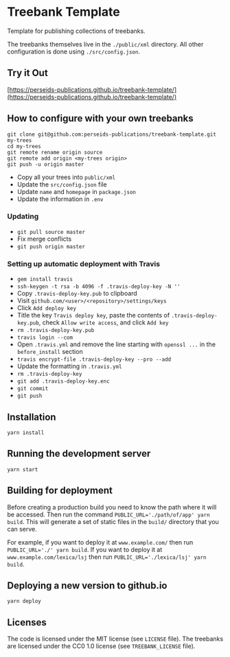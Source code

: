 # Treebank Template

Template for publishing collections of treebanks.

The treebanks themselves live in the `./public/xml` directory.
All other configuration is done using `./src/config.json`.

## Try it Out

[https://perseids-publications.github.io/treebank-template/](https://perseids-publications.github.io/treebank-template/)

## How to configure with your own treebanks

```
git clone git@github.com:perseids-publications/treebank-template.git my-trees
cd my-trees
git remote rename origin source
git remote add origin <my-trees origin>
git push -u origin master
```

* Copy all your trees into `public/xml`
* Update the `src/config.json` file
* Update `name` and `homepage` in `package.json`
* Update the information in `.env`

### Updating

* `git pull source master`
* Fix merge conflicts
* `git push origin master`

### Setting up automatic deployment with Travis

* `gem install travis`
* `ssh-keygen -t rsa -b 4096 -f .travis-deploy-key -N ''`
* Copy `.travis-deploy-key.pub` to clipboard
* Visit `github.com/<user>/<repository>/settings/keys`
* Click `Add deploy key`
* Title the key `Travis deploy key`, paste the contents of `.travis-deploy-key.pub`, check `Allow write access`, and click `Add key`
* `rm .travis-deploy-key.pub`
* `travis login --com`
* Open `.travis.yml` and remove the line starting with `openssl ...` in the `before_install` section
* `travis encrypt-file .travis-deploy-key --pro --add`
* Update the formatting in `.travis.yml`
* `rm .travis-deploy-key`
* `git add .travis-deploy-key.enc`
* `git commit`
* `git push`

## Installation

`yarn install`

## Running the development server

`yarn start`

## Building for deployment

Before creating a production build you need to know the path where it will be accessed.
Then run the command `PUBLIC_URL='./path/of/app' yarn build`.
This will generate a set of static files in the `build/` directory that you can serve.

For example, if you want to deploy it at `www.example.com/` then run `PUBLIC_URL='./' yarn build`.
If you want to deploy it at `www.example.com/lexica/lsj` then run
`PUBLIC_URL='./lexica/lsj' yarn build`.

## Deploying a new version to github.io

`yarn deploy`

## Licenses

The code is licensed under the MIT license (see `LICENSE` file).
The treebanks are licensed under the CC0 1.0 license (see `TREEBANK_LICENSE` file).
